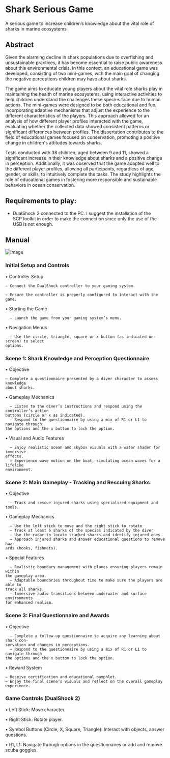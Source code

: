 # Shark Serious Game
A serious game to increase children’s knowledge about the vital role of sharks in marine ecosystems

## Abstract 
Given the alarming decline in shark populations due to overfishing and unsustainable practices, it has become essential to raise public awareness about this environmental crisis. In this context, an educational game was developed, consisting of two mini-games, with the main goal of changing the negative perceptions children may have about sharks.

The game aims to educate young players about the vital role sharks play in maintaining the health of marine ecosystems, using interactive activities to help children understand the challenges these species face due to human actions. The mini-games were designed to be both educational and fun, incorporating adaptive mechanisms that adjust the experience to the different characteristics of the players. This approach allowed for an analysis of how different player profiles interacted with the game, evaluating whether the collected data showed consistent patterns or significant differences between profiles. The dissertation contributes to the field of educational games focused on conservation, promoting a positive change in children's attitudes towards sharks.

Tests conducted with 38 children, aged between 9 and 11, showed a significant increase in their knowledge about sharks and a positive change in perception. Additionally, it was observed that the game adapted well to the different player profiles, allowing all participants, regardless of age, gender, or skills, to intuitively complete the tasks. The study highlights the role of educational games in fostering more responsible and sustainable behaviors in ocean conservation.

## Requirements to play: 
- DualShock 2 connected to the PC. I suggest the installation of the SCPToolkit in order to make the connection since only the use of the USB is not enough.

## Manual
![image](https://github.com/user-attachments/assets/648aa2c1-53c9-4381-bcc6-dab7154e2dbf)
### Initial Setup and Controls
• Controller Setup

    – Connect the DualShock controller to your gaming system.
  
    – Ensure the controller is properly configured to interact with the game.
  
• Starting the Game

      – Launch the game from your gaming system’s menu.
  
• Navigation Menus

      – Use the circle, triangle, square or x button (as indicated on-screen) to select
    options.

### Scene 1: Shark Knowledge and Perception Questionnaire
• Objective

    – Complete a questionnaire presented by a diver character to assess knowledge
    about sharks.
• Gameplay Mechanics

      – Listen to the diver’s instructions and respond using the controller’s action
    buttons (circle or x as indicated).
      – Respond to the questionnaire by using a mix of R1 or L1 to navigate through
    the options and the x button to lock the option.
• Visual and Audio Features

      – Enjoy realistic ocean and skybox visuals with a water shader for immersive
    effects.
      – Experience wave motion on the boat, simulating ocean waves for a lifelike
    environment.
    
### Scene 2: Main Gameplay - Tracking and Rescuing Sharks
• Objective

      – Track and rescue injured sharks using specialized equipment and tools.
• Gameplay Mechanics

      – Use the left stick to move and the right stick to rotate  
      – Track at least 6 sharks of the species indicated by the diver
      – Use the radar to locate tracked sharks and identify injured ones.
      – Approach injured sharks and answer educational questions to remove haz-
    ards (hooks, fishnets).
• Special Features

      – Realistic boundary management with planes ensuring players remain within
    the gameplay area.
      – Adaptable boundaries throughout time to make sure the players are able to
    track all sharks.
      – Immersive audio transitions between underwater and surface environments
    for enhanced realism.
    
### Scene 3: Final Questionnaire and Awards
• Objective

      – Complete a follow-up questionnaire to acquire any learning about shark con-
    servation and changes in perceptions.
      – Respond to the questionnaire by using a mix of R1 or L1 to navigate through
    the options and the x button to lock the option.
    
• Reward System

    – Receive certification and educational pamphlet.
    – Enjoy the final scene’s visuals and reflect on the overall gameplay experience.
### Game Controls (DualShock 2)

• Left Stick: Move character.

• Right Stick: Rotate player.

• Symbol Buttons (Circle, X, Square, Triangle): Interact with objects, answer
questions.

• R1, L1: Navigate through options in the questionnaires or add and remove scuba
goggles.
